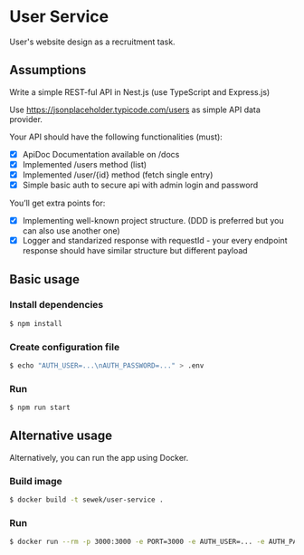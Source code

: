 # User Service

User's website design as a recruitment task.

## Assumptions

Write a simple REST-ful API in Nest.js (use TypeScript and Express.js)

Use https://jsonplaceholder.typicode.com/users as simple API data provider.

Your API should have the following functionalities (must):

-  [x] ApiDoc Documentation available on /docs
-  [x] Implemented /users method (list)
-  [x] Implemented /user/{id} method (fetch single entry)
-  [x] Simple basic auth to secure api with admin login and password

You’ll get extra points for:

-  [x] Implementing well-known project structure. (DDD is preferred but you can also use another one)
-  [x] Logger and standarized response with requestId - your every endpoint response should have similar structure but different payload

## Basic usage

### Install dependencies

```bash
$ npm install
```

### Create configuration file

```bash
$ echo "AUTH_USER=...\nAUTH_PASSWORD=..." > .env
```

### Run

```bash
$ npm run start
```

## Alternative usage

Alternatively, you can run the app using Docker.

### Build image

```bash
$ docker build -t sewek/user-service .
```

### Run

```bash
$ docker run --rm -p 3000:3000 -e PORT=3000 -e AUTH_USER=... -e AUTH_PASS=... sewek/user-service
```
